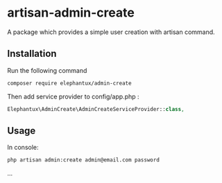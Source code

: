 # artisan-admin-create
A package which provides a simple user creation with artisan command.

## Installation
Run the following command
```bash
composer require elephantux/admin-create
```

Then add service provider to config/app.php :
```php
Elephantux\AdminCreate\AdminCreateServiceProvider::class,
```
## Usage
In console:
```bash
php artisan admin:create admin@email.com password
```
...
